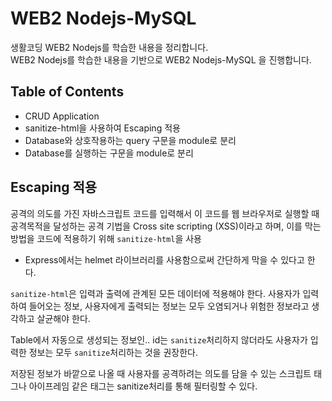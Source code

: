 # WEB2 Nodejs-MySQL

생활코딩 WEB2 Nodejs를 학습한 내용을 정리합니다.  
WEB2 Nodejs를 학습한 내용을 기반으로 WEB2 Nodejs-MySQL 을 진행합니다.

## Table of Contents
- CRUD Application 
- sanitize-html을 사용하여 Escaping 적용
- Database와 상호작용하는 query 구문을 module로 분리
- Database를 실행하는 구문을 module로 분리

## Escaping 적용

공격의 의도를 가진 자바스크립트 코드를 입력해서 이 코드를 웹 브라우저로 실행할 때 공격목적을 달성하는 공격 기법을 Cross site scripting (XSS)이라고 하며, 이를 막는 방법을 코드에 적용하기 위해 `sanitize-html`을 사용  
- Express에서는 helmet 라이브러리를 사용함으로써 간단하게 막을 수 있다고 한다. 

`sanitize-html`은 입력과 출력에 관계된 모든 데이터에 적용해야 한다.
사용자가 입력하여 들어오는 정보, 사용자에게 출력되는 정보는 모두 오염되거나 위험한 정보라고 생각하고 살균해야 한다.

Table에서 자동으로 생성되는 정보인.. id는 `sanitize`처리하지 않더라도 사용자가 입력한 정보는 모두 `sanitize`처리하는 것을 권장한다.

저장된 정보가 바깥으로 나올 때 사용자를 공격하려는 의도를 담을 수 있는 스크립트 태그나 아이프레임 같은 태그는 sanitize처리를 통해 필터링할 수 있다.